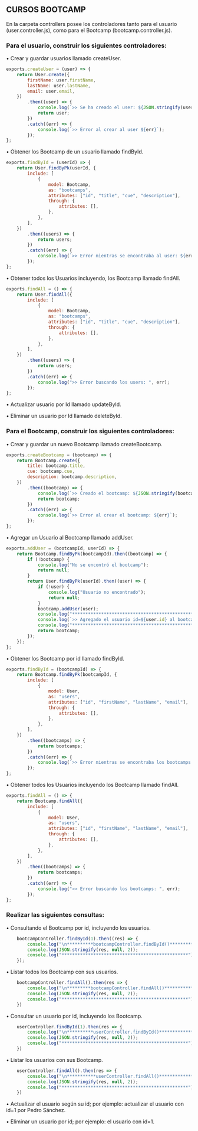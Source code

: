 ## CURSOS BOOTCAMP

En la carpeta controllers posee los controladores tanto para el usuario (user.controller.js),
como para el Bootcamp (bootcamp.controller.js).

### Para el usuario, construir los siguientes controladores:

• Crear y guardar usuarios llamado createUser.
```js
exports.createUser = (user) => {
	return User.create({
		firstName: user.firstName,
		lastName: user.lastName,
		email: user.email,
	})
		.then((user) => {
			console.log(`>> Se ha creado el user: ${JSON.stringify(user, null, 4)}`);
			return user;
		})
		.catch((err) => {
			console.log(`>> Error al crear al user ${err}`);
		});
};
```

• Obtener los Bootcamp de un usuario llamado findById.
```js
exports.findById = (userId) => {
	return User.findByPk(userId, {
		include: [
			{
				model: Bootcamp,
				as: "bootcamps",
				attributes: ["id", "title", "cue", "description"],
				through: {
					attributes: [],
				},
			},
		],
	})
		.then((users) => {
			return users;
		})
		.catch((err) => {
			console.log(`>> Error mientras se encontraba al user: ${err}`);
		});
};
```

• Obtener todos los Usuarios incluyendo, los Bootcamp llamado findAll.
```js
exports.findAll = () => {
	return User.findAll({
		include: [
			{
				model: Bootcamp,
				as: "bootcamps",
				attributes: ["id", "title", "cue", "description"],
				through: {
					attributes: [],
				},
			},
		],
	})
		.then((users) => {
			return users;
		})
		.catch((err) => {
			console.log(">> Error buscando los users: ", err);
		});
};
```

• Actualizar usuario por Id llamado updateById.

• Eliminar un usuario por Id llamado deleteById.


### Para el Bootcamp, construir los siguientes controladores:

• Crear y guardar un nuevo Bootcamp llamado createBootcamp.
```js
exports.createBootcamp = (bootcamp) => {
	return Bootcamp.create({
		title: bootcamp.title,
		cue: bootcamp.cue,
		description: bootcamp.description,
	})
		.then((bootcamp) => {
			console.log(`>> Creado el bootcamp: ${JSON.stringify(bootcamp, null, 4)}`);
			return bootcamp;
		})
		.catch((err) => {
			console.log(`>> Error al crear el bootcamp: ${err}`);
		});
};
```

• Agregar un Usuario al Bootcamp llamado addUser.
```js
exports.addUser = (bootcampId, userId) => {
	return Bootcamp.findByPk(bootcampId).then((bootcamp) => {
		if (!bootcamp) {
			console.log("No se encontró el bootcamp");
			return null;
		}
		return User.findByPk(userId).then((user) => {
			if (!user) {
				console.log("Usuario no encontrado");
				return null;
			}
			bootcamp.addUser(user);
			console.log("************************************************");
			console.log(`>> Agregado el usuario id=${user.id} al bootcamp con id=${bootcamp.id}`);
			console.log("************************************************");
			return bootcamp;
		});
	});
};
```

• Obtener los Bootcamp por id llamado findById.
```js
exports.findById = (bootcampId) => {
	return Bootcamp.findByPk(bootcampId, {
		include: [
			{
				model: User,
				as: "users",
				attributes: ["id", "firstName", "lastName", "email"],
				through: {
					attributes: [],
				},
			},
		],
	})
		.then((bootcamps) => {
			return bootcamps;
		})
		.catch((err) => {
			console.log(`>> Error mientras se encontraba los bootcamps: ${err}`);
		});
};
```

• Obtener todos los Usuarios incluyendo los Bootcamp llamado findAll.
```js
exports.findAll = () => {
	return Bootcamp.findAll({
		include: [
			{
				model: User,
				as: "users",
				attributes: ["id", "firstName", "lastName", "email"],
				through: {
					attributes: [],
				},
			},
		],
	})
		.then((bootcamps) => {
			return bootcamps;
		})
		.catch((err) => {
			console.log(">> Error buscando los bootcamps: ", err);
		});
};
```

### Realizar las siguientes consultas:
• Consultando el Bootcamp por id, incluyendo los usuarios.
```js
	bootcampController.findById(1).then((res) => {
		console.log("\n**********bootcampController.findById()*********");
		console.log(JSON.stringify(res, null, 2));
		console.log("************************************************");
	});
```

• Listar todos los Bootcamp con sus usuarios.
```js
	bootcampController.findAll().then(res => {
		console.log("\n*********bootcampController.findAll()***********");
		console.log(JSON.stringify(res, null, 2));
		console.log("************************************************");
	})
```

• Consultar un usuario por id, incluyendo los Bootcamp.
```js
	userController.findById(1).then(res => {
		console.log("\n**********userController.findById()*************");
		console.log(JSON.stringify(res, null, 2));
		console.log("************************************************");
	})
```

• Listar los usuarios con sus Bootcamp.
```js
	userController.findAll().then(res => {
		console.log("\n***********userController.findAll()*************");
		console.log(JSON.stringify(res, null, 2));
		console.log("************************************************");
	})
```

• Actualizar el usuario según su id; por ejemplo: actualizar el usuario con id=1 por Pedro
Sánchez.

• Eliminar un usuario por id; por ejemplo: el usuario con id=1.